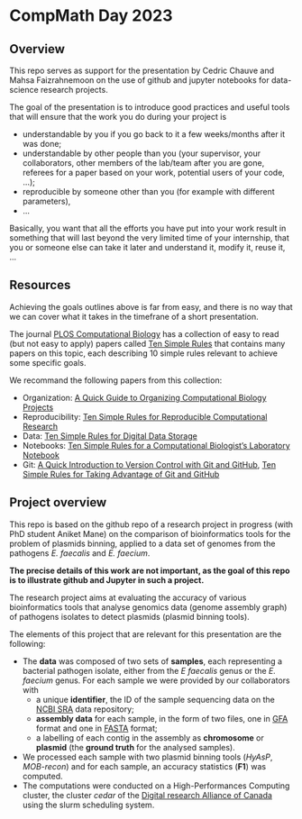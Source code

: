 # CompMath Day 2023

## Overview

This repo serves as support for the presentation by Cedric Chauve and
Mahsa Faizrahnemoon on the use of github and jupyter notebooks for
data-science research projects.

The goal of the presentation is to introduce good practices and useful tools
that will ensure that the work you do during your project is
- understandable by you if you go back to it a few weeks/months after it was done;
- understandable by other people than you (your supervisor, your collaborators,
  other members of the lab/team after you are gone, referees for a paper based
  on your work, potential users of your code, ...);
- reproducible by someone other than you (for example with different parameters),
- ...

Basically, you want that all the efforts you have put into your work
result in something that will last beyond the very limited time
of your internship, that you or someone else can take it later and
understand it, modify it, reuse it, ...


## Resources

Achieving the goals outlines above is far from easy, and there is no way that
we can cover what it takes in the timefrane of a short presentation.

The journal <a href="https://journals.plos.org/ploscompbiol/">PLOS Computational Biology</a>
has a collection of easy to read (but not easy to apply) papers called
<a href="https://collections.plos.org/collection/ten-simple-rules/">Ten Simple Rules</a>
that contains many papers on this topic, each describing 10 simple rules
relevant to achieve some specific goals.

We recommand the following papers from this collection:  
- Organization:  <a href="https://journals.plos.org/ploscompbiol/article?id=10.1371/journal.pcbi.1000424">A Quick Guide to Organizing Computational Biology Projects</a>  
- Reproducibility:  <a href="https://journals.plos.org/ploscompbiol/article?id=10.1371/journal.pcbi.1003285">Ten Simple Rules for Reproducible Computational Research</a>  
- Data:   <a href="https://journals.plos.org/ploscompbiol/article?id=10.1371/journal.pcbi.1005097">Ten Simple Rules for Digital Data Storage</a>  
- Notebooks:   <a href="https://journals.plos.org/ploscompbiol/article?id=10.1371/journal.pcbi.1004385">Ten Simple Rules for a Computational Biologist’s Laboratory Notebook</a>  
- Git:   <a href="https://journals.plos.org/ploscompbiol/article?id=10.1371/journal.pcbi.1004668">A Quick Introduction to Version Control with Git and GitHub</a>,  <a href="https://journals.plos.org/ploscompbiol/article?id=10.1371/journal.pcbi.1004947">Ten Simple Rules for Taking Advantage of Git and GitHub</a>  

## Project overview

This repo is based on the github repo of a research project in progress (with
PhD student Aniket Mane) on the comparison of bioinformatics tools for
the problem of plasmids binning, applied to a data set of genomes from
the pathogens *E. faecalis* and *E. faecium*.

**The precise details of this work are not important, as the goal of
this repo is to illustrate github and Jupyter in such a project.**

The research project aims at evaluating the accuracy of various
bioinformatics tools that analyse genomics data (genome assembly
graph) of pathogens isolates to detect plasmids (plasmid binning tools).

The elements of this project that are relevant for this presentation
are the following:
- The **data** was composed of two sets of **samples**, each representing a bacterial
  pathogen isolate, either from the *E faecalis* genus or the *E. faecium* genus.
  For each sample we were provided by our collaborators with
  - a unique **identifier**, the ID of the sample sequencing data on the
    <a href="https://www.ncbi.nlm.nih.gov/sra">NCBI SRA</a> data repository;
  - **assembly data** for each sample, in the form of two files, one in
    <a href="http://gfa-spec.github.io/GFA-spec/GFA1.html">GFA</a> format
    and one in <a href="https://www.ncbi.nlm.nih.gov/genbank/fastaformat/">FASTA</a> format;
  - a labelling of each contig in the assembly as **chromosome** or **plasmid**
    (the **ground truth** for the analysed samples).
- We processed each sample with two plasmid binning tools (*HyAsP*, *MOB-recon*) and for each sample,
  an accuracy statistics (**F1**) was computed.
- The computations were conducted on a High-Performances Computing cluster,
  the cluster *cedar* of the <a href="https://alliancecan.ca">Digital research Alliance of Canada</a>
  using the <a hrf="https://docs.alliancecan.ca/wiki/Running_jobs">slurm scheduling system</a>.



